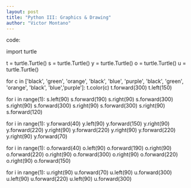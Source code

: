 ```yaml
---
layout: post
title: "Python III: Graphics & Drawing"
author: "Victor Montano"
---
```

code: 

import turtle

t = turtle.Turtle()
s = turtle.Turtle()
y = turtle.Turtle()
o = turtle.Turtle()
u = turtle.Turtle() 

for c in ['black', 'green', 'orange', 'black', 'blue', 'purple', 'black', 'green', 'orange', 'black', 'blue','purple']:
    t.color(c)
    t.forward(300)
    t.left(150)
    
for i in range(1):
    s.left(90)
    s.forward(190)
    s.right(90)
    s.forward(300)
    s.right(90)
    s.forward(300)
    s.right(90)
    s.forward(300)
    s.right(90)
    s.forward(120)
    
for i in range(1):
    y.forward(40)
    y.left(90)
    y.forward(150)
    y.right(90)
    y.forward(220)
    y.right(90)
    y.forward(220)
    y.right(90)
    y.forward(220)
    y.right(90)
    y.forward(70)
    
for i in range(1):
    o.forward(40)
    o.left(90)
    o.forward(190)
    o.right(90)
    o.forward(220)
    o.right(90)
    o.forward(300)
    o.right(90)
    o.forward(220)
    o.right(90)
    o.forward(150)
    
for i in range(1):
    u.right(90)
    u.forward(70)
    u.left(90)
    u.forward(300)
    u.left(90)
    u.forward(220)
    u.left(90)
    u.forward(300)
